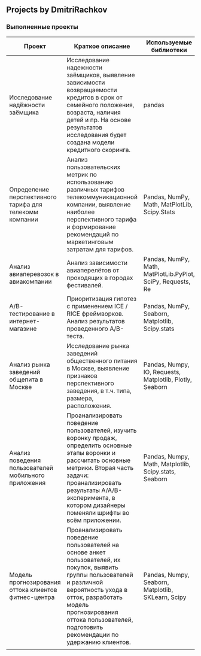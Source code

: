 ## Projects by DmitriRachkov


### Выполненные проекты

| <b>Проект</b> | <b>Краткое описание</b> | <b>Используемые библиотеки</b> |
|---|---|---|
| Исследование надёжности заёмщика | Исследование надежности заёмщиков, выявление зависимости возвращаемости кредитов в срок от семейного положения, возраста, наличия детей и пр. На основе результатов исследования будет создана модели кредитного скоринга. | pandas |
| Определение перспективного тарифа для телекомм компании | Анализ пользовательских метрик по использованию различных тарифов телекоммуникационной компании, выявление наиболее перспективного тарифа и формирование рекомендаций по маркетинговым затратам для тарифов. | Pandas, NumPy, Math, MatPlotLib, Scipy.Stats |
| Анализ авиаперевозок в авиакомпании | Анализ зависимости авиаперелётов от проходящих в городах фестивалей. | Pandas, NumPy, Math, MatPlotLib.PyPlot, SciPy, Requests, Re |
| А/В-тестирование в интернет-магазине | Приоритизация гипотез с применением ICE / RICE фреймворков. Анализ результатов проведенного А/В-теста. | Pandas, NumPy, Seaborn, Matplotlib, Scipy.stats |
| Анализ рынка заведений общепита в Москве | Исследование рынка заведений общественного питания в Москве, выявление признаков перспективного заведения, в т.ч. типа, размера, расположения. | Pandas, Numpy, IO, Requests, Matplotlib, Plotly, Seaborn |
| Анализ поведения пользователей мобильного приложения | Проанализировать поведение пользователей, изучить воронку продаж, определить основные этапы воронки и рассчитать основные метрики. Вторая часть задачи: проанализировать результаты A/A/B-эксперимента, в котором дизайнеры поменяли шрифты во всём приложении. | Pandas, Numpy, Math, Matplotlib, Scipy.stats, Seaborn |
| Модель прогнозирования оттока клиентов фитнес-центра | Проанализировать поведение пользователей на основе анкет пользователей, их покупок, выявить группы пользователей и различной вероятность ухода в отток, разработать модель прогнозирования оттока пользователей, подготовить рекомендации по удержанию клиентов. | Pandas, Numpy, Seaborn, Matplotlib, SKLearn, Scipy |
|  |  |  |
